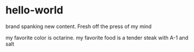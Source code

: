 # hello-world
brand spanking new content.  Fresh off the press of my mind


my favorite color is octarine.  my favorite food is a tender steak with A-1 and salt
